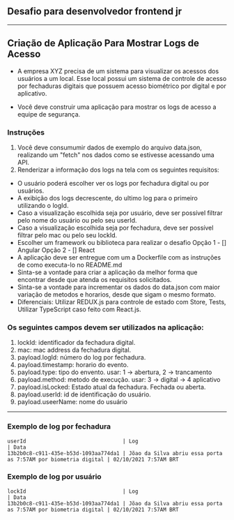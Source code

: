 ## Desafio para desenvolvedor frontend jr  

---

## Criação de Aplicação Para Mostrar Logs de Acesso
  
* A empresa XYZ precisa de um sistema para visualizar os acessos dos usuários a um local. Esse local possui um sistema de controle de acesso por fechaduras digitais que possuem acesso biométrico por digital e por aplicativo.  
  
* Você deve construir uma aplicação para mostrar os logs de acesso a equipe de segurança.


### Instruções
1. Você deve consumumir dados de exemplo do arquivo data.json, realizando um "fetch" nos dados como se estivesse acessando uma API.
2. Renderizar a informação dos logs na tela com os seguintes requisitos:
* O usuário poderá escolher ver os logs por fechadura digital ou por usuários.
* A exibição dos logs decrescente, do ultimo log para o primeiro utilizando o logId.
* Caso a visualização escolhida seja por usuário, deve ser possível filtrar pelo nome do usuário ou pelo seu userId.
* Caso a visualização escolhida seja por fechadura, deve ser possível filtrar pelo mac ou pelo seu lockId.
* Escolher um framework ou biblioteca para realizar o desafio
Opção 1 - [] Angular
Opção 2 - [] React
* A aplicação deve ser entregue com um a Dockerfile com as instruções de como executa-lo no README.md
* Sinta-se a vontade para criar a aplicação da melhor forma que encontrar desde que atenda os requisitos solicitados.
* Sinta-se a vontade para incrementar os dados do data.json com maior variação de metodos e horarios, desde que sigam o mesmo formato.
* Diferenciais: Utilizar REDUX.js para controle de estado com Store, Tests, Utilizar TypeScript caso feito com React.js.

### Os seguintes campos devem ser utilizados na aplicação:
1. lockId: identificador da fechadura digital.
2. mac: mac address da fechadura digital.
3. payload.logId: número do log por fechadura.
4. payload.timestamp: horario do evento.
5. payload.type: tipo do envento. usar: 1 -> abertura, 2 -> trancamento
6. payload.method: metodo de execução. usar: 3 -> digital -> 4 aplicativo
7. payload.isLocked: Estado atual da fechadura. Fechada ou aberta.
8. payload.userId: id de identificação do usuário.
9. payload.useerName: nome do usuário
---

### Exemplo de log por fechadura
```
userId                               | Log                                                            | Data
13b2b0c8-c911-435e-b53d-1093aa774da1 | Jõao da Silva abriu essa porta as 7:57AM por biometria digital | 02/10/2021 7:57AM BRT
```
### Exemplo de log por usuário
```
lockId                               | Log                                                            | Data
13b2b0c8-c911-435e-b53d-1093aa774da1 | Jõao da Silva abriu essa porta as 7:57AM por biometria digital | 02/10/2021 7:57AM BRT
```